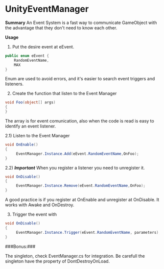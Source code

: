 # UnityEventManager

**Summary** 
An Event System is a fast way to communicate GameObject with the advantage that they don't need to know each other. 

**Usage**
1) Put the desire event at eEvent.
```csharp
public enum eEvent {
    RandomEventName,
    MAX
}
```
Enum are used to avoid errors, and it's easier to search event triggers and listeners. 


2) Create the function that listen to the Event Manager

```csharp 
void Foo(object[] args)
{
}
```
The array is for event comunication, also when the code is read is easy to identify an event listener.

2.1) Listen to the Event Manager

```csharp
void OnEnable()
{
     EventManager.Instance.Add(eEvent.RandomEventName,OnFoo);
}
```
2.2) ***Important*** When you register a listener you need to unregister it. 
```csharp 
void OnDisable()
{
     EventManager.Instance.Remove(eEvent.RandomEventName,OnFoo);
}
```

A good practice is if you register at OnEnable and unregister at OnDisable. It works with Awake and OnDestroy. 


3) Trigger the event with 

```csharp 
void OnDisable()
{
     EventManager.Instance.Trigger(eEvent.RandomEventName, parameters);
}
```

###Bonus:###

The singleton, check EventManager.cs for integration. Be carefull the singleton have the property of DontDestroyOnLoad. 
